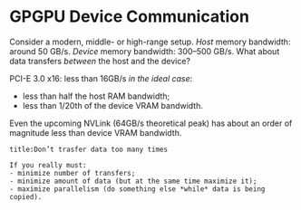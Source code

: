 # GPGPU Device Communication
Consider a modern, middle- or high-range setup.
*Host* memory bandwidth: around 50 GB/s.
*Device* memory bandwidth: 300–500 GB/s.
What about data transfers *between* the host and the device?

PCI-E 3.0 x16: less than 16GB/s *in the ideal case*:

- less than half the host RAM bandwidth;
- less than 1/20th of the device VRAM bandwidth.

Even the upcoming NVLink (64GB/s theoretical peak) has about an order of magnitude less than device VRAM bandwidth.

```ad-attention
title:Don’t trasfer data too many times

If you really must:
- minimize number of transfers;
- minimize amount of data (but at the same time maximize it);
- maximize parallelism (do something else *while* data is being copied).
```
